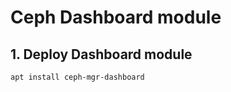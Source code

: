 Ceph Dashboard module
=====================

## 1. Deploy Dashboard module
```bash
apt install ceph-mgr-dashboard
```
